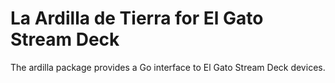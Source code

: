 # La Ardilla de Tierra for El Gato Stream Deck

The ardilla package provides a Go interface to El Gato Stream Deck devices.